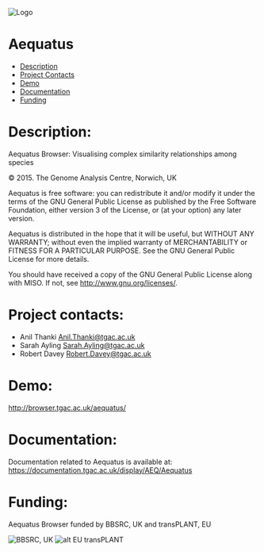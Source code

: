  ![Logo](http://tgac-browser.tgac.ac.uk/aequatus-browser/aequatus_logo2_trans.png)
 
Aequatus 
================
* [Description](#description)
* [Project Contacts](#contacts)
* [Demo](#demo)
* [Documentation](#Documentation)
* [Funding](#funding) 


# <a name="description"></a>
Description: 
=================
Aequatus Browser: Visualising complex similarity relationships among species

© 2015. The Genome Analysis Centre, Norwich, UK

Aequatus is free software: you can redistribute it and/or modify it under the terms of the GNU General Public License as published by the Free Software Foundation, either version 3 of the License, or (at your option) any later version.

Aequatus is distributed in the hope that it will be useful, but WITHOUT ANY WARRANTY; without even the implied warranty of MERCHANTABILITY or FITNESS FOR A PARTICULAR PURPOSE. See the GNU General Public License for more details.

You should have received a copy of the GNU General Public License along with MISO. If not, see http://www.gnu.org/licenses/.

# <a name="contacts"></a> Project contacts: 
* Anil Thanki <Anil.Thanki@tgac.ac.uk>
* Sarah Ayling <Sarah.Ayling@tgac.ac.uk>
* Robert Davey <Robert.Davey@tgac.ac.uk>
 

# <a name="demo"></a> Demo:

http://browser.tgac.ac.uk/aequatus/

# <a name="Documentation"></a> Documentation:

Documentation related to Aequatus is available at: https://documentation.tgac.ac.uk/display/AEQ/Aequatus 

# <a name="funding"></a>Funding:

Aequatus Browser funded by BBSRC, UK and transPLANT, EU

![BBSRC, UK](http://upload.wikimedia.org/wikipedia/en/d/dd/BBSRClogonew.png) ![alt EU transPLANT](http://www.transplantdb.eu/sites/transplantdb.eu/files/tplogo_transparent.png)
